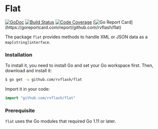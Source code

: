 # Flat

[![GoDoc](https://godoc.org/github.com/rvflash/flat?status.svg)](https://godoc.org/github.com/rvflash/flat)
[![Build Status](https://api.travis-ci.org/rvflash/flat.svg?branch=main)](https://travis-ci.org/rvflash/flat?branch=main)
[![Code Coverage](https://codecov.io/gh/rvflash/flat/branch/main/graph/badge.svg)](https://codecov.io/gh/rvflash/flat)
[![Go Report Card](https://goreportcard.com/badge/github.com/rvflash/flat?)](https://goreportcard.com/report/github.com/rvflash/flat)


The package `flat` provides methods to handle XML or JSON data as a `map[string]interface`.


### Installation

To install it, you need to install Go and set your Go workspace first.
Then, download and install it:

```bash
$ go get -u github.com/rvflash/flat
```    
Import it in your code:

```go
import "github.com/rvflash/flat"
```

### Prerequisite

`flat` uses the Go modules that required Go 1.11 or later.